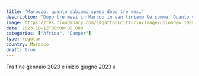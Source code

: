 ```yaml
---
title: 'Marocco: quanto abbiamo speso dopo tre mesi' 
description: "Dopo tre mesi in Marcco in van tiriamo le somme. Quanto ci sarà costata questa esperienza?"
image: https://res.cloudinary.com/ilgattodicitturin/image/upload/w_1000/f_webp,q_auto:good,w_800,c_scale,dpr_auto/v1690636793/Articoli/Marocco/marocco%203/van_marocco_tramonto_euortx.jpg
date: 2023-10-12T00:00:00.000
categories: ["Africa", "Camper"]
type: regular
country: Marocco
draft: true
---
```


Tra fine gennaio 2023 e inizio giugno 2023 a